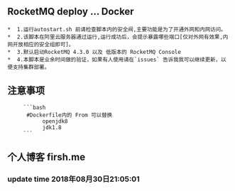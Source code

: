 ##  RocketMQ deploy ... Docker

    *  1.运行autostart.sh 前请检查脚本内的安全阀,主要功能是为了开通外网和内网访问。
    *  2.该脚本在阿里云服务器通过运行,运行成功后，会提示暴露哪些端口[仅对外网有效果,内网开放相应的安全组即可]。
    *  3.默认启动RocketMQ 4.3.0 以及 低版本的 RocketMQ Console 
    *  4.本脚本是业余时间做的验证，如果有人使用请在`issues` 告诉我我可以继续更新，以便支持集群部署。

## 注意事项
    
         ```bash
          #Dockerfile内的 From 可以替换
               openjdk8
               jdk1.8
         ```

## 个人博客 firsh.me


### update time 2018年08月30日21:05:01

